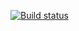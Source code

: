[![Build status](https://ci.appveyor.com/api/projects/status/5w8d4ds0f79j0mux/branch/main?svg=true)](https://ci.appveyor.com/project/Rina043/taskauto-2-2/branch/main)
